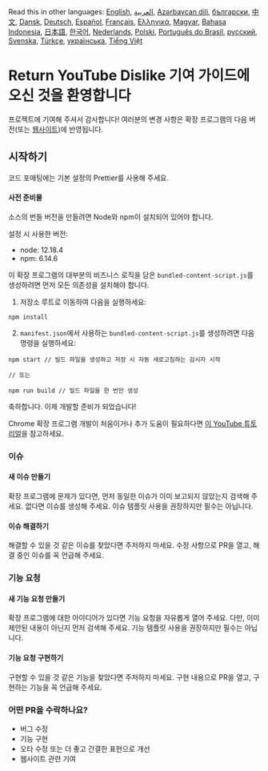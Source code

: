 Read this in other languages: [English](CONTRIBUTING.md), [العربية](CONTRIBUTINGar.md), [Azərbaycan dili](CONTRIBUTINGaz.md), [български](CONTRIBUTINGbg.md), [中文](CONTRIBUTINGcn.md), [Dansk](CONTRIBUTINGda.md), [Deutsch](CONTRIBUTINGde.md), [Español](CONTRIBUTINGes.md), [Français](CONTRIBUTINGfr.md), [Ελληνικά](CONTRIBUTINGgr.md), [Magyar](CONTRIBUTINGhu.md), [Bahasa Indonesia](CONTRIBUTINGid.md), [日本語](CONTRIBUTINGja.md), [한국어](CONTRIBUTINGkr.md), [Nederlands](CONTRIBUTINGnl.md), [Polski](CONTRIBUTINGpl.md), [Português do Brasil](CONTRIBUTINGpt_BR.md), [русский](CONTRIBUTINGru.md), [Svenska](CONTRIBUTINGsv.md), [Türkçe](CONTRIBUTINGtr.md), [українська](CONTRIBUTINGuk.md), [Tiếng Việt](CONTRIBUTINGvi.md)

# Return YouTube Dislike 기여 가이드에 오신 것을 환영합니다

프로젝트에 기여해 주셔서 감사합니다! 여러분의 변경 사항은 확장 프로그램의 다음 버전(또는 [웹사이트](https://www.returnyoutubedislike.com/))에 반영됩니다.

## 시작하기

코드 포매팅에는 기본 설정의 Prettier를 사용해 주세요.

#### 사전 준비물

소스의 번들 버전을 만들려면 Node와 npm이 설치되어 있어야 합니다.

설정 시 사용한 버전:

- node: 12.18.4
- npm: 6.14.6

이 확장 프로그램의 대부분의 비즈니스 로직을 담은 `bundled-content-script.js`를 생성하려면 먼저 모든 의존성을 설치해야 합니다.

1. 저장소 루트로 이동하여 다음을 실행하세요:

```
npm install
```

2. `manifest.json`에서 사용하는 `bundled-content-script.js`를 생성하려면 다음 명령을 실행하세요:

```
npm start // 빌드 파일을 생성하고 저장 시 자동 새로고침하는 감시자 시작

// 또는

npm run build // 빌드 파일을 한 번만 생성
```

축하합니다. 이제 개발할 준비가 되었습니다!

Chrome 확장 프로그램 개발이 처음이거나 추가 도움이 필요하다면 [이 YouTube 튜토리얼](https://www.youtube.com/watch?v=mdOj6HYE3_0)을 참고하세요.

### 이슈

#### 새 이슈 만들기

확장 프로그램에 문제가 있다면, 먼저 동일한 이슈가 이미 보고되지 않았는지 검색해 주세요. 없다면 이슈를 생성해 주세요. 이슈 템플릿 사용을 권장하지만 필수는 아닙니다.

#### 이슈 해결하기

해결할 수 있을 것 같은 이슈를 찾았다면 주저하지 마세요. 수정 사항으로 PR을 열고, 해결 중인 이슈를 꼭 언급해 주세요.

### 기능 요청

#### 새 기능 요청 만들기

확장 프로그램에 대한 아이디어가 있다면 기능 요청을 자유롭게 열어 주세요. 다만, 이미 제안된 내용이 아닌지 먼저 검색해 주세요. 기능 템플릿 사용을 권장하지만 필수는 아닙니다.

#### 기능 요청 구현하기

구현할 수 있을 것 같은 기능을 찾았다면 주저하지 마세요. 구현 내용으로 PR을 열고, 구현하는 기능을 꼭 언급해 주세요.

### 어떤 PR을 수락하나요?

- 버그 수정
- 기능 구현
- 오타 수정 또는 더 좋고 간결한 표현으로 개선
- 웹사이트 관련 기여
